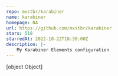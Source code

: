 ```yaml
---
repo: mxstbr/karabiner
name: karabiner
homepage: NA
url: https://github.com/mxstbr/karabiner
stars: 518
starredAt: 2022-10-22T18:30:00Z
description: |-
    My Karabiner Elements configuration
---
```


[object Object]
